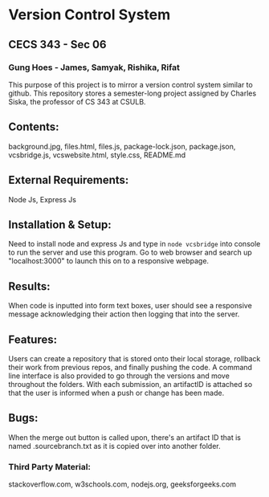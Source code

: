 # Version Control System
## CECS 343 - Sec 06 
### Gung Hoes - James, Samyak, Rishika, Rifat

This purpose of this project is to mirror a version control system similar to github. This repository stores a semester-long project assigned by Charles Siska, the professor of CS 343 at CSULB.

## Contents: 
background.jpg, files.html, files.js, package-lock.json, package.json, vcsbridge.js, vcswebsite.html, style.css, README.md   

## External Requirements: 
Node Js, Express Js

## Installation & Setup: 
Need to install node and express Js and type in `node vcsbridge` into console to run the server and use this program. Go to web browser and search up "localhost:3000" to launch this on to a responsive webpage. 

## Results: 
When code is inputted into form text boxes, user should see a responsive message acknowledging their action then logging that into the server.

## Features: 
Users can create a repository that is stored onto their local storage, rollback their work from previous repos, and finally pushing the code. A command line interface is also provided to go through the versions and move throughout the folders. With each submission, an artifactID is attached so that the user is informed when a push or change has been made.

## Bugs: 
When the merge out button is called upon, there's an artifact ID that is named .sourcebranch.txt as it is copied over into another folder. 

### Third Party Material:
stackoverflow.com, w3schools.com, nodejs.org, geeksforgeeks.com